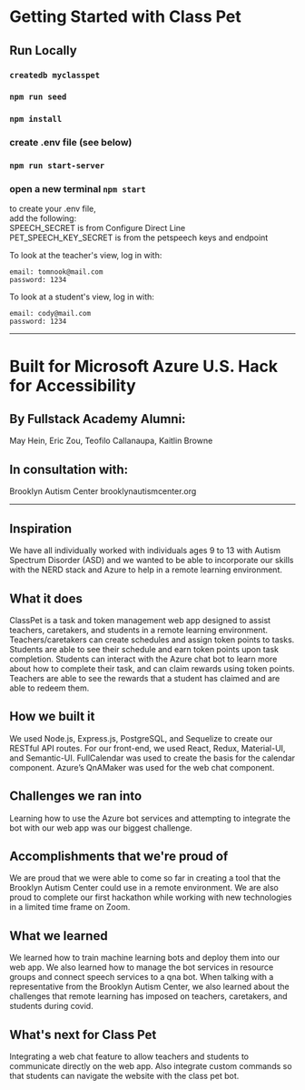 # Getting Started with Class Pet

## Run Locally

### `createdb myclasspet`

### `npm run seed`

### `npm install`

### create .env file (see below)

### `npm run start-server`

### open a new terminal `npm start`

to create your .env file, <br />
add the following:<br />
SPEECH_SECRET is from Configure Direct Line<br />
PET_SPEECH_KEY_SECRET is from the petspeech keys and endpoint<br />

To look at the teacher's view, log in with:
```
email: tomnook@mail.com
password: 1234
```
To look at a student's view, log in with:
```
email: cody@mail.com
password: 1234
```

---

# Built for Microsoft Azure U.S. Hack for Accessibility

## By Fullstack Academy Alumni:

May Hein, Eric Zou, Teofilo Callanaupa, Kaitlin Browne

## In consultation with:

Brooklyn Autism Center
brooklynautismcenter.org

---

## Inspiration

We have all individually worked with individuals ages 9 to 13 with Autism Spectrum Disorder (ASD) and we wanted to be able to incorporate our skills with the NERD stack and Azure to help in a remote learning environment.

## What it does

ClassPet is a task and token management web app designed to assist teachers, caretakers, and students in a remote learning environment. Teachers/caretakers can create schedules and assign token points to tasks. Students are able to see their schedule and earn token points upon task completion. Students can interact with the Azure chat bot to learn more about how to complete their task, and can claim rewards using token points. Teachers are able to see the rewards that a student has claimed and are able to redeem them.

## How we built it

We used Node.js, Express.js, PostgreSQL, and Sequelize to create our RESTful API routes. For our front-end, we used React, Redux, Material-UI, and Semantic-UI. FullCalendar was used to create the basis for the calendar component. Azure’s QnAMaker was used for the web chat component.

## Challenges we ran into

Learning how to use the Azure bot services and attempting to integrate the bot with our web app was our biggest challenge.

## Accomplishments that we're proud of

We are proud that we were able to come so far in creating a tool that the Brooklyn Autism Center could use in a remote environment. We are also proud to complete our first hackathon while working with new technologies in a limited time frame on Zoom.

## What we learned

We learned how to train machine learning bots and deploy them into our web app. We also learned how to manage the bot services in resource groups and connect speech services to a qna bot. When talking with a representative from the Brooklyn Autism Center, we also learned about the challenges that remote learning has imposed on teachers, caretakers, and students during covid.

## What's next for Class Pet

Integrating a web chat feature to allow teachers and students to communicate directly on the web app. Also integrate custom commands so that students can navigate the website with the class pet bot.
